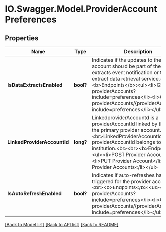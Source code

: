# IO.Swagger.Model.ProviderAccountPreferences
## Properties

Name | Type | Description | Notes
------------ | ------------- | ------------- | -------------
**IsDataExtractsEnabled** | **bool?** | Indicates if the updates to the provider account should be part of the data extracts event notification or the data extract data retrieval service.&lt;br&gt;&lt;br&gt;&lt;b&gt;Endpoints&lt;/b&gt;:&lt;ul&gt;&lt;li&gt;GET providerAccounts?include&#x3D;preferences&lt;/li&gt;&lt;li&gt;GET providerAccounts/{providerAccountId}?include&#x3D;preferences&lt;/li&gt;&lt;/ul&gt; | [optional] 
**LinkedProviderAccountId** | **long?** | LinkedproviderAccountd is a providerAccountId linked by the user to the primary provider account. &lt;br&gt;LinkedProviderAccountId and the providerAccountId belongs to the same institution.&lt;br&gt;&lt;br&gt;&lt;b&gt;Endpoints&lt;/b&gt;:&lt;ul&gt;&lt;li&gt;POST Provider Account&lt;/li&gt;&lt;li&gt;PUT Provider Account&lt;/li&gt;&lt;li&gt;GET Provider Accounts&lt;/li&gt;&lt;/ul&gt; | [optional] 
**IsAutoRefreshEnabled** | **bool?** | Indicates if auto-refreshes have to be triggered for the provider account.&lt;br&gt;&lt;br&gt;&lt;b&gt;Endpoints&lt;/b&gt;:&lt;ul&gt;&lt;li&gt;GET providerAccounts?include&#x3D;preferences&lt;/li&gt;&lt;li&gt;GET providerAccounts/{providerAccountId}?include&#x3D;preferences&lt;/li&gt;&lt;/ul&gt; | [optional] 

[[Back to Model list]](../README.md#documentation-for-models) [[Back to API list]](../README.md#documentation-for-api-endpoints) [[Back to README]](../README.md)

